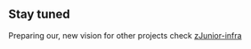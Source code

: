 ## Stay tuned
Preparing our, new vision
for other projects check [zJunior-infra](https://github.com/zjunior-infra)
